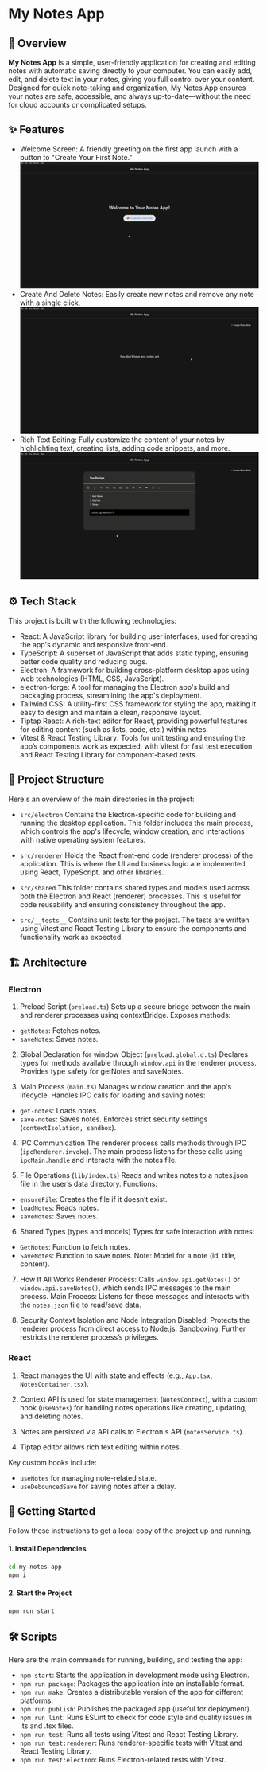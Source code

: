 # My Notes App

## 📖 Overview
**My Notes App** is a simple, user-friendly application for creating and editing notes with automatic saving directly to your computer. You can easily add, edit, and delete text in your notes, giving you full control over your content. Designed for quick note-taking and organization, My Notes App ensures your notes are safe, accessible, and always up-to-date—without the need for cloud accounts or complicated setups.

## ✨ Features
- Welcome Screen: A friendly greeting on the first app launch with a button to "Create Your First Note."
![My Notes App Demo](https://github.com/andreykiva/my-notes-app/blob/main/src/renderer/assets/preview/create.gif)
- Create And Delete Notes: Easily create new notes and remove any note with a single click.
![My Notes App Demo](https://github.com/andreykiva/my-notes-app/blob/main/src/renderer/assets/preview/create_remove.gif)
- Rich Text Editing: Fully customize the content of your notes by highlighting text, creating lists, adding code snippets, and more.
![My Notes App Demo](https://github.com/andreykiva/my-notes-app/blob/main/src/renderer/assets/preview/edit.gif)

## ⚙️ Tech Stack
This project is built with the following technologies:

- React: A JavaScript library for building user interfaces, used for creating the app's dynamic and responsive front-end.
- TypeScript: A superset of JavaScript that adds static typing, ensuring better code quality and reducing bugs.
- Electron: A framework for building cross-platform desktop apps using web technologies (HTML, CSS, JavaScript).
- electron-forge: A tool for managing the Electron app's build and packaging process, streamlining the app's deployment.
- Tailwind CSS: A utility-first CSS framework for styling the app, making it easy to design and maintain a clean, responsive layout.
- Tiptap React: A rich-text editor for React, providing powerful features for editing content (such as lists, code, etc.) within notes.
- Vitest & React Testing Library: Tools for unit testing and ensuring the app’s components work as expected, with Vitest for fast test execution and React Testing Library for component-based tests.

## 🧭 Project Structure
Here's an overview of the main directories in the project:

- `src/electron`
Contains the Electron-specific code for building and running the desktop application. This folder includes the main process, which controls the app's lifecycle, window creation, and interactions with native operating system features.

- `src/renderer`
Holds the React front-end code (renderer process) of the application. This is where the UI and business logic are implemented, using React, TypeScript, and other libraries.

- `src/shared`
This folder contains shared types and models used across both the Electron and React (renderer) processes. This is useful for code reusability and ensuring consistency throughout the app.

- `src/__tests__`
Contains unit tests for the project. The tests are written using Vitest and React Testing Library to ensure the components and functionality work as expected.

## 🏗️ Architecture

### Electron
1. Preload Script (`preload.ts`)
Sets up a secure bridge between the main and renderer processes using contextBridge.
Exposes methods:
- `getNotes`: Fetches notes.
- `saveNotes`: Saves notes.

2. Global Declaration for window Object (`preload.global.d.ts`)
Declares types for methods available through `window.api` in the renderer process.
Provides type safety for getNotes and saveNotes.

3. Main Process (`main.ts`)
Manages window creation and the app's lifecycle.
Handles IPC calls for loading and saving notes:
- `get-notes`: Loads notes.
- `save-notes`: Saves notes.
Enforces strict security settings (`contextIsolation, sandbox`).

4. IPC Communication
The renderer process calls methods through IPC (`ipcRenderer.invoke`).
The main process listens for these calls using `ipcMain.handle` and interacts with the notes file.

5. File Operations (`lib/index.ts`)
Reads and writes notes to a notes.json file in the user’s data directory.
Functions:
- `ensureFile`: Creates the file if it doesn’t exist.
- `loadNotes`: Reads notes.
- `saveNotes`: Saves notes.

6. Shared Types (types and models)
Types for safe interaction with notes:
- `GetNotes`: Function to fetch notes.
- `SaveNotes`: Function to save notes.
Note: Model for a note (id, title, content).

7. How It All Works
Renderer Process: Calls `window.api.getNotes()` or `window.api.saveNotes()`, which sends IPC messages to the main process.
Main Process: Listens for these messages and interacts with the `notes.json` file to read/save data.

8. Security
Context Isolation and Node Integration Disabled: Protects the renderer process from direct access to Node.js.
Sandboxing: Further restricts the renderer process’s privileges.

### React

1. React manages the UI with state and effects (e.g., `App.tsx`, `NotesContainer.tsx`).

2. Context API is used for state management (`NotesContext`), with a custom hook (`useNotes`) for handling notes operations like creating, updating, and deleting notes.

3. Notes are persisted via API calls to Electron's API (`notesService.ts`).

4. Tiptap editor allows rich text editing within notes.

Key custom hooks include:

- `useNotes` for managing note-related state.
- `useDebouncedSave` for saving notes after a delay.

## 🚀 Getting Started
Follow these instructions to get a local copy of the project up and running.

#### 1. Install Dependencies

```bash
cd my-notes-app
npm i
```

#### 2. Start the Project

```bash
npm run start
```

## 🛠️ Scripts
Here are the main commands for running, building, and testing the app:

- `npm start`: Starts the application in development mode using Electron.
- `npm run package`: Packages the application into an installable format.
- `npm run make`: Creates a distributable version of the app for different platforms.
- `npm run publish`: Publishes the packaged app (useful for deployment).
- `npm run lint`: Runs ESLint to check for code style and quality issues in .ts and .tsx files.
- `npm run test`: Runs all tests using Vitest and React Testing Library.
- `npm run test:renderer`: Runs renderer-specific tests with Vitest and React Testing Library.
- `npm run test:electron`: Runs Electron-related tests with Vitest.
